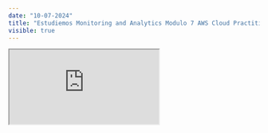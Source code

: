 ```yaml
---
date: "10-07-2024"
title: "Estudiemos Monitoring and Analytics Modulo 7 AWS Cloud Practitioner Essentials"
visible: true
---
```

<iframe src="https://www.youtube.com/embed/RMnLkNkEQoc" allowfullscreen></iframe>
